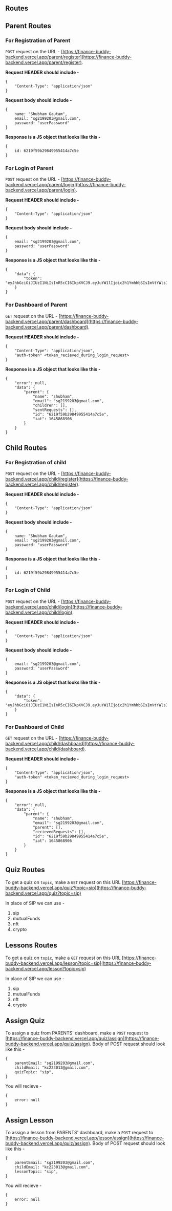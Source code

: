## Routes

## Parent Routes 

### For Registration of Parent

`POST` request on the URL - [https://finance-buddy-backend.vercel.app/parent/register](https://finance-buddy-backend.vercel.app/parent/register).

**Request HEADER should include -**
```
{
    "Content-Type": "application/json"
}
```

**Request body should include -**
```
{
    name: "Shubham Gautam",
    email: "sg2199203@gmail.com",
    password: "userPassword"
}
```

**Response is a JS object that looks like this -**

```
{
    id: 6219f59b29849955414a7c5e
}
```

### For Login of Parent

`POST` request on the URL - [https://finance-buddy-backend.vercel.app/parent/login](https://finance-buddy-backend.vercel.app/parent/login).

**Request HEADER should include -**
```
{
    "Content-Type": "application/json"
}
```

**Request body should include -**
```
{
    email: "sg2199203@gmail.com",
    password: "userPassword"
}
```

**Response is a JS object that looks like this -**

```
{
    "data": {
        "token": "eyJhbGciOiJIUzI1NiIsInR5cCI6IkpXVCJ9.eyJuYW1lIjoic2h1YmhhbSIsImVtYWlsIjoic2cyMTk5MjAzQGdtYWlsLmNvbSIsImNoaWxkcmVuIjpbXSwic2VudFJlcXVlc3RzIjpbXSwiaWQiOiI2MjE5ZjU5YjI5ODQ5OTU1NDE0YTdjNWUiLCJpYXQiOjE2NDU4NzI4MzZ9.tYuKEw1ZFh2GWlV_uZYF17PTDzG1Usil7humKBCXx1M"
    }
}
```


### For Dashboard of Parent

`GET` request on the URL - [https://finance-buddy-backend.vercel.app/parent/dashboard](https://finance-buddy-backend.vercel.app/parent/dashboard).

**Request HEADER should include -**
```
{
    "Content-Type": "application/json",
    "auth-token" <token_recieved_during_login_request>
}
```

**Response is a JS object that looks like this -**

```
{
    "error": null,
    "data": {
        "parent": {
            "name": "shubham",
            "email": "sg2199203@gmail.com",
            "children": [],
            "sentRequests": [],
            "id": "6219f59b29849955414a7c5e",
            "iat": 1645868906
        }
    }
}
```


## Child Routes 

### For Registration of child

`POST` request on the URL - [https://finance-buddy-backend.vercel.app/child/register](https://finance-buddy-backend.vercel.app/child/register).

**Request HEADER should include -**
```
{
    "Content-Type": "application/json"
}
```

**Request body should include -**
```
{
    name: "Shubham Gautam",
    email: "sg2199203@gmail.com",
    password: "userPassword"
}
```

**Response is a JS object that looks like this -**

```
{
    id: 6219f59b29849955414a7c5e
}
```

### For Login of Child

`POST` request on the URL - [https://finance-buddy-backend.vercel.app/child/login](https://finance-buddy-backend.vercel.app/child/login).

**Request HEADER should include -**
```
{
    "Content-Type": "application/json"
}
```

**Request body should include -**
```
{
    email: "sg2199203@gmail.com",
    password: "userPassword"
}
```

**Response is a JS object that looks like this -**

```
{
    "data": {
        "token": "eyJhbGciOiJIUzI1NiIsInR5cCI6IkpXVCJ9.eyJuYW1lIjoic2h1YmhhbSIsImVtYWlsIjoic2cyMTk5MjAzQGdtYWlsLmNvbSIsImNoaWxkcmVuIjpbXSwic2VudFJlcXVlc3RzIjpbXSwiaWQiOiI2MjE5ZjU5YjI5ODQ5OTU1NDE0YTdjNWUiLCJpYXQiOjE2NDU4NzI4MzZ9.tYuKEw1ZFh2GWlV_uZYF17PTDzG1Usil7humKBCXx1M"
    }
}
```

### For Dashboard of Child

`GET` request on the URL - [https://finance-buddy-backend.vercel.app/child/dashboard](https://finance-buddy-backend.vercel.app/child/dashboard).

**Request HEADER should include -**
```
{
    "Content-Type": "application/json",
    "auth-token" <token_recieved_during_login_request>
}
```

**Response is a JS object that looks like this -**

```
{
    "error": null,
    "data": {
        "parent": {
            "name": "shubham",
            "email": "sg2199203@gmail.com",
            "parent": [],
            "recievedRequests": [],
            "id": "6219f59b29849955414a7c5e",
            "iat": 1645868906
        }
    }
}
```


## Quiz Routes

To get a quiz on `topic`, make a `GET` request on this URL [https://finance-buddy-backend.vercel.app/quiz?topic=sip](https://finance-buddy-backend.vercel.app/quiz?topic=sip)

In place of SIP we can use - 

1. sip
2. mutualFunds
3. nft
4. crypto

## Lessons Routes

To get a quiz on `topic`, make a `GET` request on this URL [https://finance-buddy-backend.vercel.app/lesson?topic=sip](https://finance-buddy-backend.vercel.app/lesson?topic=sip)

In place of SIP we can use - 

1. sip
2. mutualFunds
3. nft
4. crypto


## Assign Quiz

To assign a quiz from PARENTS' dashboard, make a `POST` request to [https://finance-buddy-backend.vercel.app/quiz/assign](https://finance-buddy-backend.vercel.app/quiz/assign). Body of POST request should look like this - 

```
{
    parentEmail: "sg2199203@gmail.com",
    childEmail: "kc223013@gmail.com",
    quizTopic: "sip",
}
```

You will recieve - 

```
{
    error: null
}
```

## Assign Lesson

To assign a lesson from PARENTS' dashboard, make a `POST` request to [https://finance-buddy-backend.vercel.app/lesson/assign](https://finance-buddy-backend.vercel.app/quiz/assign). Body of POST request should look like this - 

```
{
    parentEmail: "sg2199203@gmail.com",
    childEmail: "kc223013@gmail.com",
    lessonTopic: "sip",
}
```

You will recieve - 

```
{
    error: null
}

